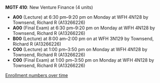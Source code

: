 **MGTF 410**: New Venture Finance (4 units)

- **A00** (Lecture) at 6:30 pm–9:20 pm on Monday at WFH 4N128 by Townsend, Richard R (A13266226)
- **A00** (Final Exam) at 6:30 pm–9:20 pm on Monday at WFH 4N128 by Townsend, Richard R (A13266226)
- **B00** (Lecture) at 8:00 am–2:00 pm on  at WFH 3N129 by Townsend, Richard R (A13266226)
- **C00** (Lecture) at 1:00 pm–3:50 pm on Monday at WFH 4N128 by Townsend, Richard R (A13266226)
- **C00** (Final Exam) at 1:00 pm–3:50 pm on Monday at WFH 4N128 by Townsend, Richard R (A13266226)

[Enrollment numbers over time](./MGTF410.tsv)
